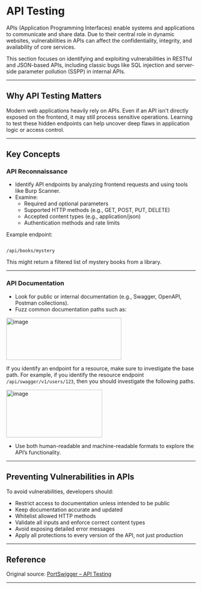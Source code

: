 # API Testing

APIs (Application Programming Interfaces) enable systems and applications to communicate and share data. Due to their central role in dynamic websites, vulnerabilities in APIs can affect the confidentiality, integrity, and availability of core services.

This section focuses on identifying and exploiting vulnerabilities in RESTful and JSON-based APIs, including classic bugs like SQL injection and server-side parameter pollution (SSPP) in internal APIs.

---

## Why API Testing Matters

Modern web applications heavily rely on APIs. Even if an API isn't directly exposed on the frontend, it may still process sensitive operations. Learning to test these hidden endpoints can help uncover deep flaws in application logic or access control.

---

## Key Concepts

### API Reconnaissance

- Identify API endpoints by analyzing frontend requests and using tools like Burp Scanner.
- Examine:
  - Required and optional parameters
  - Supported HTTP methods (e.g., GET, POST, PUT, DELETE)
  - Accepted content types (e.g., application/json)
  - Authentication methods and rate limits

Example endpoint:
```

/api/books/mystery

```
This might return a filtered list of mystery books from a library.

---

### API Documentation

- Look for public or internal documentation (e.g., Swagger, OpenAPI, Postman collections).
- Fuzz common documentation paths such as:

<img width="306" height="112" alt="image" src="https://github.com/user-attachments/assets/c339635d-0771-452a-ba1a-acf4cac32648" />


If you identify an endpoint for a resource, make sure to investigate the base path. For example, if you identify the resource endpoint `/api/swagger/v1/users/123`, then you should investigate the following paths.

<img width="255" height="127" alt="image" src="https://github.com/user-attachments/assets/9dce0628-e87e-4166-9a47-dbb10a86cf5d" />


- Use both human-readable and machine-readable formats to explore the API’s functionality.

---

## Preventing Vulnerabilities in APIs

To avoid vulnerabilities, developers should:

- Restrict access to documentation unless intended to be public
- Keep documentation accurate and updated
- Whitelist allowed HTTP methods
- Validate all inputs and enforce correct content types
- Avoid exposing detailed error messages
- Apply all protections to every version of the API, not just production

---

## Reference

Original source: [PortSwigger – API Testing](https://portswigger.net/web-security/api-testing)

---

